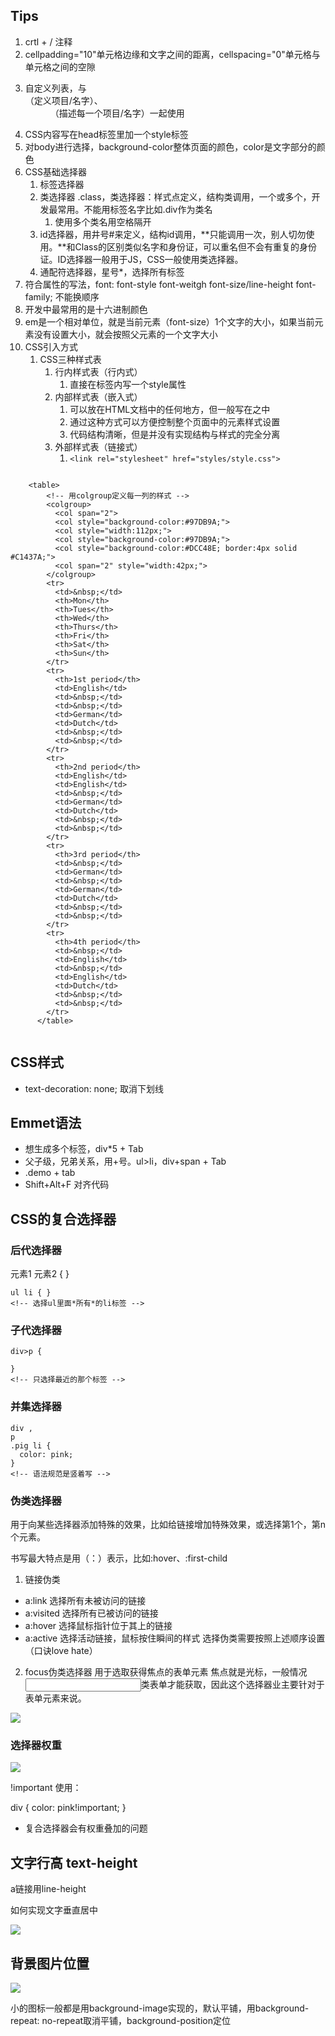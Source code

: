 
## Tips

1. crtl + / 注释
2. cellpadding="10"单元格边缘和文字之间的距离，cellspacing="0"单元格与单元格之间的空隙
3. <dl>自定义列表，与<dt>（定义项目/名字）、<dd>（描述每一个项目/名字）一起使用
4. CSS内容写在head标签里加一个style标签
5. 对body进行选择，background-color整体页面的颜色，color是文字部分的颜色
6. CSS基础选择器
   1. 标签选择器
   2. 类选择器 .class，类选择器：样式点定义，结构类调用，一个或多个，开发最常用。不能用标签名字比如.div作为类名
      1. 使用多个类名用空格隔开
   3. id选择器，用井号#来定义，结构id调用，**只能调用一次，别人切勿使用。**和Class的区别类似名字和身份证，可以重名但不会有重复的身份证。ID选择器一般用于JS，CSS一般使用类选择器。
   4. 通配符选择器，星号*，选择所有标签
7. 符合属性的写法，font: font-style font-weitgh font-size/line-height font-family; 不能换顺序
8. 开发中最常用的是十六进制颜色
9. em是一个相对单位，就是当前元素（font-size）1个文字的大小，如果当前元素没有设置大小，就会按照父元素的一个文字大小
10. CSS引入方式
      1. CSS三种样式表
         1. 行内样式表（行内式）
            1. 直接在标签内写一个style属性
         2. 内部样式表（嵌入式）
            1. 可以放在HTML文档中的任何地方，但一般写在<head><style></style></head>之中
            2. 通过这种方式可以方便控制整个页面中的元素样式设置
            3. 代码结构清晰，但是并没有实现结构与样式的完全分离
         3. 外部样式表（链接式）
            1. `<link rel="stylesheet" href="styles/style.css">`



```

    <table>
        <!-- 用colgroup定义每一列的样式 -->
        <colgroup>
          <col span="2">
          <col style="background-color:#97DB9A;">
          <col style="width:112px;">
          <col style="background-color:#97DB9A;">
          <col style="background-color:#DCC48E; border:4px solid #C1437A;">
          <col span="2" style="width:42px;">
        </colgroup>
        <tr>
          <td>&nbsp;</td>
          <th>Mon</th>
          <th>Tues</th>
          <th>Wed</th>
          <th>Thurs</th>
          <th>Fri</th>
          <th>Sat</th>
          <th>Sun</th>
        </tr>
        <tr>
          <th>1st period</th>
          <td>English</td>
          <td>&nbsp;</td>
          <td>&nbsp;</td>
          <td>German</td>
          <td>Dutch</td>
          <td>&nbsp;</td>
          <td>&nbsp;</td>
        </tr>
        <tr>
          <th>2nd period</th>
          <td>English</td>
          <td>English</td>
          <td>&nbsp;</td>
          <td>German</td>
          <td>Dutch</td>
          <td>&nbsp;</td>
          <td>&nbsp;</td>
        </tr>
        <tr>
          <th>3rd period</th>
          <td>&nbsp;</td>
          <td>German</td>
          <td>&nbsp;</td>
          <td>German</td>
          <td>Dutch</td>
          <td>&nbsp;</td>
          <td>&nbsp;</td>
        </tr>
        <tr>
          <th>4th period</th>
          <td>&nbsp;</td>
          <td>English</td>
          <td>&nbsp;</td>
          <td>English</td>
          <td>Dutch</td>
          <td>&nbsp;</td>
          <td>&nbsp;</td>
        </tr>
      </table>
  
```

## CSS样式

- text-decoration: none; 取消下划线

## Emmet语法
  - 想生成多个标签，div*5 + Tab
  - 父子级，兄弟关系，用+号。ul>li，div+span + Tab
  - .demo + tab
  - Shift+Alt+F 对齐代码

## CSS的复合选择器
### 后代选择器

元素1 元素2 { }

```
ul li { } 
<!-- 选择ul里面*所有*的li标签 -->
```

### 子代选择器

```
div>p {

}
<!-- 只选择最近的那个标签 -->
```

### 并集选择器

```
div ,
p
.pig li {
  color: pink;
}
<!-- 语法规范是竖着写 -->
```

### 伪类选择器

用于向某些选择器添加特殊的效果，比如给链接增加特殊效果，或选择第1个，第n个元素。

书写最大特点是用（：）表示，比如:hover、:first-child

1. 链接伪类
- a:link 选择所有未被访问的链接
- a:visited 选择所有已被访问的链接
- a:hover 选择鼠标指针位于其上的链接
- a:active 选择活动链接，鼠标按住瞬间的样式
选择伪类需要按照上述顺序设置（口诀love hate）

2. focus伪类选择器
用于选取获得焦点的表单元素
焦点就是光标，一般情况<input>类表单才能获取，因此这个选择器业主要针对于表单元素来说。

![](https://raw.githubusercontent.com/Meyerclex/image/main/20220802001413.png)


### 选择器权重

![](https://raw.githubusercontent.com/Meyerclex/image/main/20220805123200.png)

!important 使用：

div {
  color: pink!important;
}

- 复合选择器会有权重叠加的问题

## 文字行高 text-height

a链接用line-height

如何实现文字垂直居中

![](https://raw.githubusercontent.com/Meyerclex/image/main/20220804221046.png)

## 背景图片位置

![](https://raw.githubusercontent.com/Meyerclex/image/main/20220804223033.png)

小的图标一般都是用background-image实现的，默认平铺，用background-repeat: no-repeat取消平铺，background-position定位



